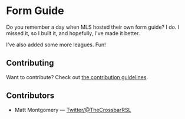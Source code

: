 # Form Guide

Do you remember a day when MLS hosted their own form guide? I do. I missed it, so I built it, and hopefully, I've made it better.

I've also added some more leagues. Fun!

## Contributing

Want to contribute? Check out [the contribution guidelines](./CONTRIBUTING.md).

## Contributors

- Matt Montgomery — [Twitter/@TheCrossbarRSL](https://twitter.com/TheCrossbarRSL)
